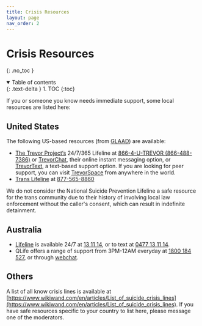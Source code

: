 ```yaml
---
title: Crisis Resources
layout: page
nav_order: 2
---
```

# Crisis Resources
{: .no_toc }

<details open markdown="block">
  <summary>
    Table of contents
  </summary>
  {: .text-delta }
1. TOC
{:toc}
</details>


If you or someone you know needs immediate support, some local resources are listed here:

## United States
The following US-based resources (from [GLAAD](https://glaad.org/transgender/resources/)) are available:

* [The Trevor Project‘s](http://www.thetrevorproject.org/) 24/7/365 Lifeline at [866-4-U-TREVOR (866-488-7386)](tel:+18664887386) or [TrevorChat](https://www.thetrevorproject.org/get-help/), their online instant messaging option, or [TrevorText](sms:678678), a text-based support option. If you are looking for peer support, you can visit [TrevorSpace](https://www.trevorspace.org/) from anywhere in the world.
* [Trans Lifeline](http://www.translifeline.org/) at [877-565-8860](tel:+18775658860)

We do not consider the National Suicide Prevention Lifeline a safe resource for the trans community due to their history of involving local law enforcement without the caller's consent, which can result in indefinite detainment.

## Australia

* [Lifeline](https://www.lifeline.org.au) is available 24/7 at [13 11 14](tel:131114), or to text at [0477 13 11 14](tel:+61477131114).
* QLife offers a range of support from 3PM-12AM everyday at [1800 184 527](tel:1800184527), or through [webchat](https://m2.icarol.com/ConsumerRegistration.aspx?org=61795&pid=253&cc=en-US).

## Others

A list of all know crisis lines is available at [https://www.wikiwand.com/en/articles/List_of_suicide_crisis_lines](https://www.wikiwand.com/en/articles/List_of_suicide_crisis_lines). If you have safe resources specific to your country to list here, please message one of the moderators.